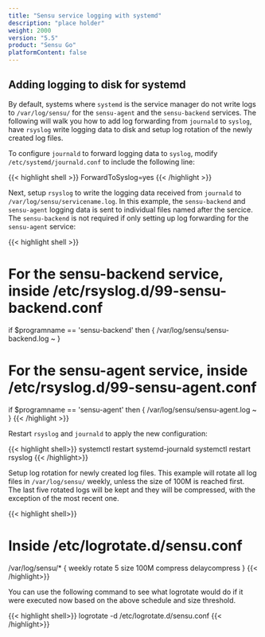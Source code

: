 ```yaml
---
title: "Sensu service logging with systemd"
description: "place holder"
weight: 2000
version: "5.5"
product: "Sensu Go"
platformContent: false
---
```


## Adding logging to disk for systemd

By default, systems where `systemd` is the service manager do not write logs to `/var/log/sensu/` for the `sensu-agent` and the `sensu-backend` services. The following will walk you how to add log forwarding from `journald` to `syslog`, have `rsyslog` write logging data to disk and setup log rotation of the newly created log files.

To configure `journald` to forward logging data to `syslog`, modify `/etc/systemd/journald.conf` to include the following line:

{{< highlight shell >}}
ForwardToSyslog=yes
{{< /highlight >}}

Next, setup `rsyslog` to write the logging data received from `journald` to `/var/log/sensu/servicename.log`. In this example, the `sensu-backend` and `sensu-agent` logging data is sent to individual files named after the sercice. The `sensu-backend` is not required if only setting up log forwarding for the `sensu-agent` service:

{{< highlight shell >}}
# For the sensu-backend service, inside /etc/rsyslog.d/99-sensu-backend.conf
if $programname == 'sensu-backend' then {
        /var/log/sensu/sensu-backend.log
        ~
}

# For the sensu-agent service, inside /etc/rsyslog.d/99-sensu-agent.conf
if $programname == 'sensu-agent' then {
        /var/log/sensu/sensu-agent.log
        ~
}
{{< /highlight >}}

Restart `rsyslog` and `journald` to apply the new configuration:

{{< highlight shell>}}
systemctl restart systemd-journald
systemctl restart rsyslog
{{< /highlight>}}

Setup log rotation for newly created log files. This example will rotate all log files in `/var/log/sensu/` weekly, unless the size of 100M is reached first. The last five rotated logs will be kept and they will be compressed, with the exception of the most recent one.

{{< highlight shell>}}
# Inside /etc/logrotate.d/sensu.conf
/var/log/sensu/* {
    weekly
    rotate 5
    size 100M
    compress
    delaycompress
}
{{< /highlight>}}

You can use the following command to see what logrotate would do if it were executed now based on the above schedule and size threshold.

{{< highlight shell>}}
logrotate -d /etc/logrotate.d/sensu.conf
{{< /highlight>}}
